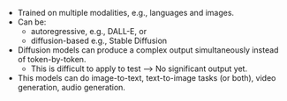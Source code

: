 
- Trained on multiple modalities, e.g., languages and images.
- Can be:
	- autoregressive, e.g., DALL-E, or
	- diffusion-based e.g., Stable Diffusion
- Diffusion models can produce a complex output simultaneously instead of token-by-token.
	- This is difficult to apply to test --> No significant output yet.
- This models can do image-to-text, text-to-image tasks (or both), video generation, audio generation.